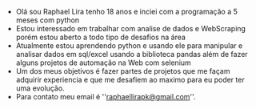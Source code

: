 - Olá sou Raphael Lira tenho 18 anos e inciei com a programação a 5 meses com python
- Estou interessado em trabalhar com analise de dados e WebScraping porém estou aberto a todo tipo de desafios na área 
- Atualmente estou aprendendo python e usando ele para manipular e analisar dados em sql/excel usando a biblioteca pandas além de fazer alguns projetos de automação na Web com selenium 
- Um dos meus objetivos é fazer partes de projetos que me façam adquirir experiencia e que me desafiem ao maximo para eu poder ter uma evolução.
- Para contato meu email é ''raphaellirapk@gmail.com''.
